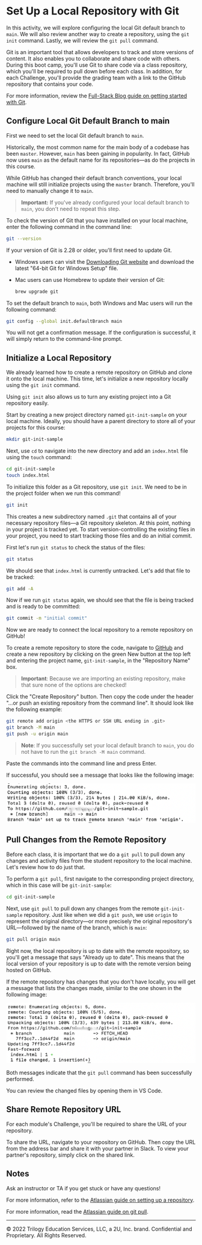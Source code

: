 # Set Up a Local Repository with Git

In this activity, we will explore configuring the local Git default branch to `main`. We will also review another way to create a repository, using the `git init` command. Lastly, we will review the `git pull` command.

Git is an important tool that allows developers to track and store versions of content. It also enables you to collaborate and share code with others. During this boot camp, you'll use Git to share code via a class repository, which you'll be required to pull down before each class. In addition, for each Challenge, you'll provide the grading team with a link to the GitHub repository that contains your code.

For more information, review the [Full-Stack Blog guide on getting started with Git](https://coding-boot-camp.github.io/full-stack/git/getting-started-with-git).

## Configure Local Git Default Branch to main

First we need to set the local Git default branch to `main`.

Historically, the most common name for the main body of a codebase has been `master`. However, `main` has been gaining in popularity. In fact, GitHub now uses `main` as the default name for its repositories&mdash;as do the projects in this course.

While GitHub has changed their default branch conventions, your local machine will still initialize projects using the `master` branch. Therefore, you'll need to manually change it to `main`.

> **Important:** If you've already configured your local default branch to `main`, you don't need to repeat this step.

To check the version of Git that you have installed on your local machine, enter the following command in the command line:

  ```bash
  git --version
  ```

If your version of Git is 2.28 or older, you'll first need to update Git.

* Windows users can visit the [Downloading Git website](https://git-scm.com/download/win) and download the latest "64-bit Git for Windows Setup" file.

* Mac users can use Homebrew to update their version of Git:

  ```bash
  brew upgrade git
  ```

To set the default branch to `main`, both Windows and Mac users will run the following command:

  ```bash
  git config --global init.defaultBranch main
  ```

You will not get a confirmation message. If the configuration is successful, it will simply return to the command-line prompt.

## Initialize a Local Repository

We already learned how to create a remote repository on GitHub and clone it onto the local machine. This time, let's initialize a new repository locally using the `git init` command.

Using `git init` also allows us to turn any existing project into a Git repository easily.

Start by creating a new project directory named `git-init-sample` on your local machine. Ideally, you should have a parent directory to store all of your projects for this course:

  ```bash
  mkdir git-init-sample
  ```

Next, use `cd` to navigate into the new directory and add an `index.html` file using the `touch` command:

  ```bash
  cd git-init-sample
  touch index.html
  ```

To initialize this folder as a Git repository, use `git init`. We need to be in the project folder when we run this command!

  ```bash
  git init
  ```

This creates a new subdirectory named `.git` that contains all of your necessary repository files&mdash;a Git repository skeleton. At this point, nothing in your project is tracked yet. To start version-controlling the existing files in your project, you need to start tracking those files and do an initial commit.

First let's run `git status` to check the status of the files:

  ```bash
  git status
  ```

We should see that `index.html` is currently untracked. Let's add that file to be tracked:

  ```bash
  git add -A
  ```

Now if we run `git status` again, we should see that the file is being tracked and is ready to be committed:

  ```bash
  git commit -m "initial commit"
  ```

Now we are ready to connect the local repository to a remote repository on GitHub!

To create a remote repository to store the code, navigate to [GitHub](https://github.com/) and create a new repository by clicking on the green New button at the top left and entering the project name, `git-init-sample`, in the "Repository Name" box.

> **Important**: Because we are importing an existing repository, make that sure none of the options are checked!

Click the "Create Repository" button. Then copy the code under the header "…or push an existing repository from the command line". It should look like the following example:

  ```bash
  git remote add origin <the HTTPS or SSH URL ending in .git>
  git branch -M main
  git push -u origin main
  ```

> **Note**: If you successfully set your local default branch to `main`, you do not have to run the `git branch -M main` command.

Paste the commands into the command line and press Enter.

If successful, you should see a message that looks like the following image:

![A message indicates that the project directory has been successfully imported.](./assets/image-8.png)

## Pull Changes from the Remote Repository

Before each class, it is important that we do a `git pull` to pull down any changes and activity files from the student repository to the local machine. Let's review how to do just that.

To perform a `git pull`, first navigate to the corresponding project directory, which in this case will be `git-init-sample`:

  ```bash
  cd git-init-sample
  ```

Next, use `git pull` to pull down any changes from the remote `git-init-sample` repository. Just like when we did a `git push`, we use `origin` to represent the original directory&mdash;or more precisely the original repository's URL&mdash;followed by the name of the branch, which is `main`:

  ```bash
  git pull origin main
  ```

Right now, the local repository is up to date with the remote repository, so you'll get a message that says "Already up to date". This means that the local version of your repository is up to date with the remote version being hosted on GitHub.

If the remote repository has changes that you don't have locally, you will get a message that lists the changes made, similar to the one shown in the following image:

![A message indicates that changes have been made from the remote repository.](./assets/image-9.png)

Both messages indicate that the `git pull` command has been successfully performed.

You can review the changed files by opening them in VS Code.

## Share Remote Repository URL

For each module's Challenge, you'll be required to share the URL of your repository.

To share the URL, navigate to your repository on GitHub. Then copy the URL from the address bar and share it with your partner in Slack. To view your partner's repository, simply click on the shared link.

## Notes

Ask an instructor or TA if you get stuck or have any questions!

For more information, refer to the [Atlassian guide on setting up a repository](https://www.atlassian.com/git/tutorials/setting-up-a-repository).

For more information, read the [Atlassian guide on git pull](https://www.atlassian.com/git/tutorials/setting-up-a-repository/git-config).

---
© 2022 Trilogy Education Services, LLC, a 2U, Inc. brand. Confidential and Proprietary. All Rights Reserved.
